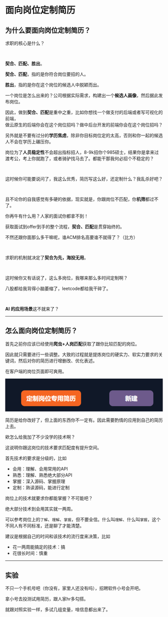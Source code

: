 # 面向岗位定制简历



## 为什么要面向岗位定制简历？

求职的核心是什么？

<br>

**契合、匹配、胜出**。
<br>

**契合、匹配**，指的是你符合岗位要招的人。
<br>

**胜出**，指的是你在这个岗位的候选人中脱颖而出。

一个岗位是怎么出来的？公司根据实际需求，构建出一个**候选人画像**，然后据此发布岗位。

因此，做到**契合、匹配**是重中之重，比如你想找一个做支付的后端或者写可视化的前端，
<br>
做云原生的后端你会在这个岗位招吗？做中后台开发的前端你会在这个岗位招吗？

另外就是不要有过分的**学历焦虑**，除非你目标岗位定的太高，否则和你一起的候选人不会在学历上碾压你。
<br>

岗位为了**人员稳定性**不会超出指标招人，8-9k招你个985硕士，结果你是拿来过渡考公，考上你就跑了，或者骑驴找马去了。都能干那我何必招个不稳定的？

<br>

这时候你可能要说问了，我这么优秀，简历写这么好，还定制什么？我乱杀好吧？

<br>

且不论你的自我感觉有多硬的依据，现实就是，你跟岗位不匹配，你**机筛**都过不了。

你再牛有什么用？人家的面试你都拿不到！

获取面试到offer到手的整个流程，**契合、匹配**是贯穿始终的。

不然还跟你面那么多干嘛呢，谁ACM排名高要谁不就得了？（比方）

<br>

求职的机制就决定了**契合为先，海投无用**。

<br>

这时候你又有话说了，这么多岗位，我哪来那么多时间定制啊？
<br>

八股都给我背得小脑萎缩了，leetcode都给我干碎了。

<br>

**AI 的应用场景**这不就来了？

---




## 怎么面向岗位定制简历？

首先之前你应该已经使用**爬虫+人岗匹配**获取了跟你比较匹配的岗位。
<br>

因此就只需要进行一些调整。大致的过程就是提炼岗位的硬实力、软实力要求的关键词，然后对你的简历进行增删改、优化表述。
<br>



在客户端的岗位页面即可爽用。


![1752735959433](image/教程：6、面向岗位定制简历/1752735959433.png)

简历是给你改好了，但上面的东西你不一定有。因此需要酌情的应用到自己的简历上去。
<br>

欸怎么给我加了不少没学的技术啊？
<br>

这说明你跟这岗位的技术要求匹配度有提升空间。

首先技术的要求是分级的，比如
- 会用：理解、会用常用的API
- 熟悉：理解、熟悉绝大部分API
- 掌握：深入源码、掌握原理
- 定制：熟读源码，能进行定制

岗位上的技术就要求你都能掌握？不可能吧？
<br>

绝大部分技术到会用其实就一两周。
<br>

可以参考岗位上的`了解`、`理解`、`掌握`，但不要全信。什么叫`理解`、什么叫`掌握`，这个不同人有不同标准，还是聊了才能清楚。

建议是根据自己的时间和该技术的流行度来决策，比如
- 花一两周能搞定的技术：搞
- 花很长时间：慎重



---



## 实验

不只一个手机号吧（你没有，家里人还没有吗），招聘软件小号会开吧。
<br>

拿小号去投测试用简历，跟人家hr多勾搭。
<br>

就跟对照实验一样，多试几组变量，啥信息都出来了。

